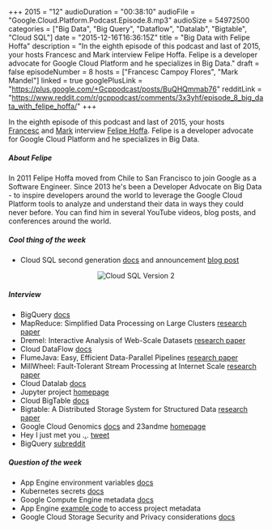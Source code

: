 +++
2015 = "12"
audioDuration = "00:38:10"
audioFile = "Google.Cloud.Platform.Podcast.Episode.8.mp3"
audioSize = 54972500
categories = ["Big Data", "Big Query", "Dataflow", "Datalab", "Bigtable", "Cloud SQL"]
date = "2015-12-16T16:36:15Z"
title = "Big Data with Felipe Hoffa"
description = "In the eighth episode of this podcast and last of 2015, your hosts Francesc and Mark interview Felipe Hoffa. Felipe is a developer advocate for Google Cloud Platform and he specializes in Big Data."
draft = false
episodeNumber = 8
hosts = ["Francesc Campoy Flores", "Mark Mandel"]
linked = true
googlePlusLink = "https://plus.google.com/+Gcppodcast/posts/BuQHQmmab76"
redditLink = "https://www.reddit.com/r/gcppodcast/comments/3x3yhf/episode_8_big_data_with_felipe_hoffa/"
+++

In the eighth episode of this podcast and last of 2015, your hosts
[Francesc](http://twitter.com/francesc) and
[Mark](http://twitter.com/neurotic) interview
[Felipe
Hoffa](https://twitter.com/felipehoffa).
Felipe is a developer advocate for Google Cloud Platform and he
specializes in Big Data.
<!--more-->

##### About Felipe

In 2011 Felipe Hoffa moved from Chile to San Francisco to join Google as
a Software Engineer. Since 2013 he's been a Developer Advocate on Big
Data - to inspire developers around the world to leverage the Google
Cloud Platform tools to analyze and understand their data in ways they
could never before. You can find him in several YouTube videos, blog
posts, and conferences around the world.

##### Cool thing of the week

-   Cloud SQL second generation
    [docs](https://cloud.google.com/sql/docs/introduction#v2) and
    announcement [blog
    post](http://googlecloudplatform.blogspot.com/2015/12/the-next-generation-of-managed-MySQL-offerings-on-Cloud-SQL.html)

<p style="text-align: center;">
    <img src="/images/post/cloudsqlv2.png" alt="Cloud SQL Version 2">
</p>

##### Interview

-   BigQuery
    [docs](https://cloud.google.com/bigquery/)
-   MapReduce: Simplified Data Processing on Large Clusters [research
    paper](http://research.google.com/archive/mapreduce.html)
-   Dremel: Interactive Analysis of Web-Scale Datasets [research
    paper](http://research.google.com/pubs/pub36632.html)
-   Cloud DataFlow
    [docs](https://cloud.google.com/dataflow/)
-   FlumeJava: Easy, Efficient Data-Parallel Pipelines [research
    paper](http://pages.cs.wisc.edu/~akella/CS838/F12/838-CloudPapers/FlumeJava.pdf)
-   MillWheel: Fault-Tolerant Stream Processing at Internet Scale
    [research
    paper](http://research.google.com/pubs/pub41378.html)
-   Cloud Datalab
    [docs](https://cloud.google.com/datalab/)
-   Jupyter project
    [homepage](http://jupyter.org/)
-   Cloud BigTable
    [docs](https://cloud.google.com/bigtable/docs/)
-   Bigtable: A Distributed Storage System for Structured Data [research
    paper](http://research.google.com/archive/bigtable.html)
-   Google Cloud Genomics
    [docs](https://cloud.google.com/genomics/) and
    23andme
    [homepage](https://www.23andme.com/)
-   Hey I just met you
    .[.](https://www.youtube.com/watch?v=fWNaR-rxAic). [tweet](https://twitter.com/vambenepe/status/601545199056068608)
-   BigQuery
    [subreddit](https://www.reddit.com/r/bigquery/)

##### Question of the week

-   App Engine environment variables
    [docs](https://cloud.google.com/appengine/docs/java/config/appconfig#Java_appengine_web_xml_System_properties_and_environment_variables)
-   Kubernetes secrets
    [docs](http://kubernetes.io/v1.0/docs/user-guide/secrets.html)
-   Google Compute Engine metadata
    [docs](https://cloud.google.com/compute/docs/metadata)
-   App Engine [example
    code](https://github.com/thesandlord/samples/tree/master/app-engine-metadata) to
    access project metadata
-   Google Cloud Storage Security and Privacy considerations
    [docs](https://cloud.google.com/storage/docs/gsutil/addlhelp/SecurityandPrivacyConsiderations)

